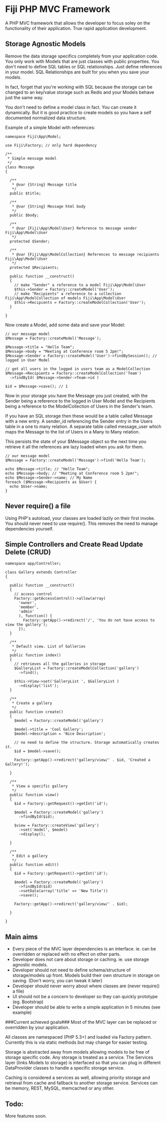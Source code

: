 Fiji PHP MVC Framework
======================

A PHP MVC framework that allows the developer to focus soley on the functionality of their application. True rapid application development. 

Storage Agnostic Models
-----------------------

Remove the data storage specifics completely from your application code. 
You only work with Models that are just classes with public properties.
You don't need to define SQL tables or SQL relationships. Just define references in your model. 
SQL Relationships are built for you when you save your models. 

In fact, forget that you're working with SQL because the storage can be changed to an key/value storage such as Redis and your Models behave just the same way. 

You don't need to define a model class in fact. You can create it dynamically. But it is good practice to create models so you have a self documented normalized data structure. 

Example of a simple Model with references:

```
namespace Fiji\App\Model;

use Fiji\Factory; // only hard dependency

/**
 * Simple message model
 */
class Message
{

  /**
   * @var {String} Message title
   */
  public $title;
  
  /**
   * @var {String} Message html body
   */
  public $body;
  
  /**
   * @var {Fiji\App\Model\User} Reference to message sender Fiji\App\Model\User
   */
  protected $Sender;
  
  /**
   * @var {Fiji\App\ModelCollection} References to message recipients Fiji\App\Model\User
   */
  protected $Recipients;
  
  public function __construct()
  {
    // make "Sender" a reference to a model Fiji\App\Model\User
    $this->Sender = Factory::createModel('User');
    // make "Recipients" a reference to a collection Fiji\App\ModelCollection of models Fiji\App\Model\User
    $this->Recipients = Factory::createModelCollection('User');
  }
  
}
```

Now create a Model, add some data and save your Model: 

```
// our message model
$Message = Factory::createModel('Message');

$Message->title = "Hello Team";
$Message->body = "Meeting at Conference room 5 2pm!";
$Message->Sender = Factory::createModel('User')->findBySession(); // logged in User Model

// get all users in the logged in users team as a ModelCollection
$Message->Recipients = Factory::createModelCollection('Team')
  ->findById( $Message->Sender->Team->id )
  
$id = $Message->save(); // 1
```

Now in your storage you have the Message you just created, with the Sender being a reference to the logged in User Model and the Recipients being a reference to the ModelCollection of Users in the Sender's team. 

If you have an SQL storage then these would be a table called Message with a new entry. 
A sender_id referencing the Sender entry in the Users table in a one to many relation. 
A separate table called message_user which maps the Message to the list of Users in a Many to Many relation. 

This persists the state of your $Message object so the next time you retrieve it all the references are lazy loaded when you ask for them. 

```
// our message model
$Message = Factory::createModel('Message')->find('Hello Team');

echo $Message->title; // "Hello Team";
echo $Message->body; // "Meeting at Conference room 5 2pm!";
echo $Message->Sender->name; // My Name
foreach ($Message->Recipients as $User) {
  echo $User->name; 
}
```

Never require() a file
----------------------

Using PHP's autoload, your classes are loaded lazily on their first invoke. You should never need to use require(). 
This removes the need to manage dependencies yourself.

Simple Controllers and Create Read Update Delete (CRUD)
-------------------------------------------------------

```
namespace app/Controller;

class Gallery extends Controller
{

  public function __construct()
  {
    // access control
    Factory::getAccessControl()->allow(array(
      'owner',
      'member',
      'admin'
      ), function() {
        Factory::getApp()->redirect('/', 'You do not have access to view the gallery');
      });
  }
  
  /**
   * Default view. List of Galleries
   */
  public function index()
  {
    // retrieves all the galleries in storage
    $GalleryList = Factory::createModelCollection('gallery')
      ->find();

    $this->View->set('GalleryList ', $GalleryList )      
      ->display('list');
  }

  /**
   * Create a gallery
   */
  public function create()
  {
    $model = Factory::createModel('gallery')

    $model->title = 'Cool Gallery';
    $model->description = 'Nice Description';

    // no need to define the structure. Storage automatically creates it. 
    $id = $model->save();

    Factory::getApp()->redirect('gallery/view/' . $id, 'Created a Gallery!');

  }

  /**
   * View a specific gallery
   */
  public function view()
  {
    $id = Factory::getRequest()->getInt('id');

    $model = Factory::createModel('gallery')
      ->findById($id);
    
    $view = Factory::createView('gallery')
      ->set('model', $model)
      ->display();

  }

  /**
   * Edit a gallery
   */
  public function edit()
  { 
    $id = Factory::getRequest()->getInt('id');

    $model = Factory::createModel('gallery')
      ->findById($id)
      ->setData(array('title' => 'New Title'))
      ->save();

    Factory::getApp()->redirect('gallery/view/' . $id);

  }

}

```


Main aims
---------

* Every piece of the MVC layer dependencies is an interface. ie. can be overridden or replaced with no effect on other parts.
* Developer does not care about storage or caching. ie. use storage agnostic models.
* Developer should not need to define schema/structure of storage/models up front. Models build their own structure in storage on saving. (Don't worry, you can tweak it later)
* Developer should never worry about where classes are (never require() a file)
* UI should not be a concern to developer so they can quickly prototype (eg. Bootstrap)
* Developer should be able to write a simple application in 5 minutes (see example)

###Current achieved goals###
Most of the MVC layer can be replaced or overridden by your application.

All classes are namespaced (PHP 5.3+) and loaded via Factory pattern. Currently this is via static methods but may change for easier testing.

Storage is abstracted away from models allowing models to be free of storage specific code. Any storage is treated as a service. The Services layer (links Models to storage) is interfaced so that you can plug in different DataProvider classes to handle a specific storage service.

Caching is considered a services as well, allowing priority storage and retrieval from cache and fallback to another storage service. Services can be memory, REST, MySQL, memcached or any other.


Todo: 
----

More features soon.
